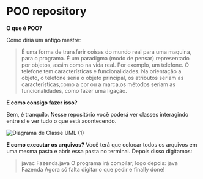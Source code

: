 # POO repository

**O que é POO?**

Como diria um antigo mestre:

>É uma forma de transferir coisas do mundo real para uma maquina, para o programa. É um paradigma (modo de pensar) representado por objetos, assim como na vida real. Por exemplo, um telefone. O telefone tem características e funcionalidades. Na orientação a objeto, o telefone seria o objeto principal, os atributos seriam as características,como a cor ou a marca,os métodos seriam as funcionalidades, como fazer uma ligação.

**E como consigo fazer isso?**

Bem, é tranquilo. Nesse repositório você poderá ver classes interagindo entre sí e ver tudo o que está acontecendo.

![Diagrama de Classe UML (1)](https://user-images.githubusercontent.com/37883018/64086552-596c8b00-cd0f-11e9-9de7-6101b9be10bd.jpeg)

**E como executar os arquivos?**
Você terá que colocar todos os arquivos em uma mesma pasta e abrir essa pasta no terminal. Depois disso digitamos:
> javac Fazenda.java
O programa irá compilar, logo depois:
> java Fazenda
Agora só falta digitar o que pedir e finally done!
